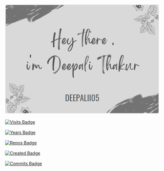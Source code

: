 [![Braydon's GitHub Banner](./assets/GitHubHeader.png)](https://braydoncoyer.dev)
<br><br>
[![Visits Badge](https://badges.pufler.dev/visits/deepalii05/deepalii05)](https:deepalii05.dev)
<br><br>
[![Years Badge](https://badges.pufler.dev/years/deepalii05)](https://badges.deepalii05.dev)
<br><br>
[![Repos Badge](https://badges.pufler.dev/repos/deepalii05)](https://badges.deepalii05.dev)
<br><br>
[![Created Badge](https://badges.pufler.dev/created/puf17640/git-badges)](https://badges.deepalii05.dev)
<br><br>
[![Commits Badge](https://badges.pufler.dev/commits/monthly/deepalii05)](https://badges.pufler.dev)
<br><br>
